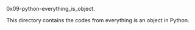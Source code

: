 0x09-python-everything_is_object.

This directory contains the codes from everything is an object in Python.

